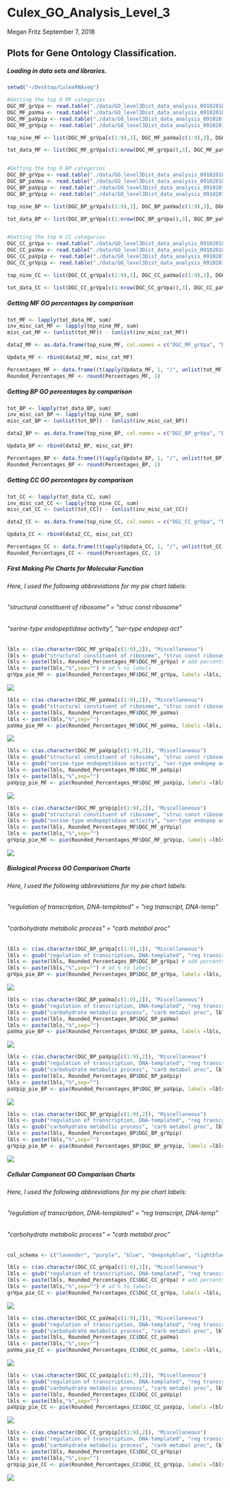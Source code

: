 Culex\_GO\_Analysis\_Level\_3
================
Megan Fritz
September 7, 2018

Plots for Gene Ontology Classification.
---------------------------------------

##### Loading in data sets and libraries.

``` r
setwd("~/Desktop/CulexRNAseq")

#Getting the top 9 MF categories
DGC_MF_grVpa <- read.table("./data/GO_level3Dist_data_analysis_09102018/gravidVparous/gravidVparous_GODist_level3_first3colsMF.txt", sep = "\t", header = T)
DGC_MF_paVma <- read.table("./data/GO_level3Dist_data_analysis_09102018/parousVmales/parousVmales_GODist_level3_first3cols_MF.txt", sep = "\t", header = T)
DGC_MF_paVpip <- read.table("./data/GO_level3Dist_data_analysis_09102018/parousVpipiens/parousVpipiens_GODist_level3_first3cols_MF.txt", sep = "\t", header = T)
DGC_MF_grVpip <- read.table("./data/GO_level3Dist_data_analysis_09102018/gravidVpipiens/gravidVpipiens_GODist_level3_first3cols_MF.txt", sep = "\t", header = T)

top_nine_MF <- list(DGC_MF_grVpa[c(1:9),3], DGC_MF_paVma[c(1:9),3], DGC_MF_paVpip[c(1:9),3], DGC_MF_grVpip[c(1:9),3])

tot_data_MF <- list(DGC_MF_grVpa[c(1:nrow(DGC_MF_grVpa)),3], DGC_MF_paVma[c(1:nrow(DGC_MF_paVma)),3], DGC_MF_paVpip[c(1:nrow(DGC_MF_paVpip)),3], DGC_MF_grVpip[c(1:nrow(DGC_MF_grVpip)),3])


#Getting the top 9 BP categories
DGC_BP_grVpa <- read.table("./data/GO_level3Dist_data_analysis_09102018/gravidVparous/gravidVparous_GODist_level3_first3cols_BP.txt", sep = "\t", header = T)
DGC_BP_paVma <- read.table("./data/GO_level3Dist_data_analysis_09102018/parousVmales/parousVmales_GODist_level3_first3cols_BP.txt", sep = "\t", header = T)
DGC_BP_paVpip <- read.table("./data/GO_level3Dist_data_analysis_09102018/parousVpipiens/parousVpipiens_GODist_level3_first3cols_BP.txt", sep = "\t", header = T)
DGC_BP_grVpip <- read.table("./data/GO_level3Dist_data_analysis_09102018/gravidVpipiens/gravidVpipiens_GODist_level3_first3cols_BP.txt", sep = "\t", header = T)

top_nine_BP <- list(DGC_BP_grVpa[c(1:9),3], DGC_BP_paVma[c(1:9),3], DGC_BP_paVpip[c(1:9),3], DGC_BP_grVpip[c(1:9),3])

tot_data_BP <- list(DGC_BP_grVpa[c(1:nrow(DGC_BP_grVpa)),3], DGC_BP_paVma[c(1:nrow(DGC_BP_paVma)),3], DGC_BP_paVpip[c(1:nrow(DGC_BP_paVpip)),3], DGC_BP_grVpip[c(1:nrow(DGC_BP_grVpip)),3])


#Getting the top 9 CC categories
DGC_CC_grVpa <- read.table("./data/GO_level3Dist_data_analysis_09102018/gravidVparous/gravidVparous_GODist_level3_first3cols_CC.txt", sep = "\t", header = T)
DGC_CC_paVma <- read.table("./data/GO_level3Dist_data_analysis_09102018/parousVmales/parousVmales_GODist_level3_first3cols_CC.txt", sep = "\t", header = T)
DGC_CC_paVpip <- read.table("./data/GO_level3Dist_data_analysis_09102018/parousVpipiens/parousVpipiens_GODist_level3_first3cols_CC.txt", sep = "\t", header = T)
DGC_CC_grVpip <- read.table("./data/GO_level3Dist_data_analysis_09102018/gravidVpipiens/gravidVpipiens_GODist_level3_first3cols_CC.txt", sep = "\t", header = T)

top_nine_CC <- list(DGC_CC_grVpa[c(1:9),3], DGC_CC_paVma[c(1:9),3], DGC_CC_paVpip[c(1:9),3], DGC_CC_grVpip[c(1:9),3])

tot_data_CC <- list(DGC_CC_grVpa[c(1:nrow(DGC_CC_grVpa)),3], DGC_CC_paVma[c(1:nrow(DGC_CC_paVma)),3], DGC_CC_paVpip[c(1:nrow(DGC_CC_paVpip)),3], DGC_CC_grVpip[c(1:nrow(DGC_CC_grVpip)),3])
```

##### Getting MF GO percentages by comparison

``` r
tot_MF <- lapply(tot_data_MF, sum)
inv_misc_cat_MF <- lapply(top_nine_MF, sum)
misc_cat_MF <- (unlist(tot_MF)) - (unlist(inv_misc_cat_MF))

data2_MF <- as.data.frame(top_nine_MF, col.names = c("DGC_MF_grVpa", "DGC_MF_paVma", "DGC_MF_paVpip", "DGC_MF_grVpip"))

Updata_MF <- rbind(data2_MF, misc_cat_MF)

Percentages_MF <- data.frame((t(apply(Updata_MF, 1, "/", unlist(tot_MF)))*100))
Rounded_Percentages_MF <- round(Percentages_MF, 1)
```

##### Getting BP GO percentages by comparison

``` r
tot_BP <- lapply(tot_data_BP, sum)
inv_misc_cat_BP <- lapply(top_nine_BP, sum)
misc_cat_BP <- (unlist(tot_BP)) - (unlist(inv_misc_cat_BP))

data2_BP <- as.data.frame(top_nine_BP, col.names = c("DGC_BP_grVpa", "DGC_BP_paVma", "DGC_BP_paVpip", "DGC_BP_grVpip"))

Updata_BP <- rbind(data2_BP, misc_cat_BP)

Percentages_BP <- data.frame((t(apply(Updata_BP, 1, "/", unlist(tot_BP)))*100))
Rounded_Percentages_BP <- round(Percentages_BP, 1)
```

##### Getting CC GO percentages by comparison

``` r
tot_CC <- lapply(tot_data_CC, sum)
inv_misc_cat_CC <- lapply(top_nine_CC, sum)
misc_cat_CC <- (unlist(tot_CC)) - (unlist(inv_misc_cat_CC))

data2_CC <- as.data.frame(top_nine_CC, col.names = c("DGC_CC_grVpa", "DGC_CC_paVma", "DGC_CC_paVpip", "DGC_CC_grVpip"))

Updata_CC <- rbind(data2_CC, misc_cat_CC)

Percentages_CC <- data.frame((t(apply(Updata_CC, 1, "/", unlist(tot_CC)))*100))
Rounded_Percentages_CC <- round(Percentages_CC, 1)
```

##### First Making Pie Charts for Molecular Function

###### Here, I used the following abbreviations for my pie chart labels:

###### "structural constituent of ribosome" = "struc const ribosome"

###### "serine-type endopeptidase activity", "ser-type endopep act"

``` r
lbls <- c(as.character(DGC_MF_grVpa[c(1:9),2]), "Miscellaneous")
lbls <- gsub("structural constituent of ribosome", "struc const ribosome", lbls)
lbls <- paste(lbls, Rounded_Percentages_MF$DGC_MF_grVpa) # add percents to labels
lbls <- paste(lbls,"%",sep="") # ad % to labels 
grVpa_pie_MF <- pie(Rounded_Percentages_MF$DGC_MF_grVpa, labels =lbls, main = "Top Molecular Function GO Level 3 Categories for Gravid CAL1 versus Parous CAL1 Comparison", radius = 0.9, col = rainbow(length(lbls)), cex = 0.75, cex.main = 0.75, tck=.2, init.angle = 30)
```

![](Culex_GO_Figs_09072018_files/figure-markdown_github/MF%20GO%20Figs-1.png)

``` r
lbls <- c(as.character(DGC_MF_paVma[c(1:9),2]), "Miscellaneous")
lbls <- gsub("structural constituent of ribosome", "struc const ribosome", lbls)
lbls <- paste(lbls, Rounded_Percentages_MF$DGC_MF_paVma) 
lbls <- paste(lbls,"%",sep="") 
paVma_pie_MF <- pie(Rounded_Percentages_MF$DGC_MF_paVma, labels =lbls, main = "Top Molecular Function GO Level 3 Categories for Parous CAL1 versus Male CAL1 Comparison", radius = 0.9, col = rainbow(length(lbls)), cex = 0.75, cex.main = 0.75, tck=.2, init.angle = 30)
```

![](Culex_GO_Figs_09072018_files/figure-markdown_github/MF%20GO%20Figs-2.png)

``` r
lbls <- c(as.character(DGC_MF_paVpip[c(1:9),2]), "Miscellaneous")
lbls <- gsub("structural constituent of ribosome", "struc const ribosome", lbls)
lbls <- gsub("serine-type endopeptidase activity", "ser-type endopep act", lbls)
lbls <- paste(lbls, Rounded_Percentages_MF$DGC_MF_paVpip) 
lbls <- paste(lbls,"%",sep="") 
paVpip_pie_MF <- pie(Rounded_Percentages_MF$DGC_MF_paVpip, labels =lbls, main = "Top Molecular Function GO Level 3 Categories for Parous CAL1 versus IL2 Comparison", radius = 0.9, col = rainbow(length(lbls)), cex = 0.75, cex.main = 0.75, tck=.2, init.angle = 30)
```

![](Culex_GO_Figs_09072018_files/figure-markdown_github/MF%20GO%20Figs-3.png)

``` r
lbls <- c(as.character(DGC_MF_grVpip[c(1:9),2]), "Miscellaneous")
lbls <- gsub("structural constituent of ribosome", "struc const ribosome", lbls)
lbls <- gsub("serine-type endopeptidase activity", "ser-type endopep act", lbls)
lbls <- paste(lbls, Rounded_Percentages_MF$DGC_MF_grVpip) 
lbls <- paste(lbls,"%",sep="") 
grVpip_pie_MF <- pie(Rounded_Percentages_MF$DGC_MF_grVpip, labels =lbls, main = "Top Molecular Function GO Level 3 Categories for Gravid CAL1 versus IL2 Comparison", radius = 0.9, col = rainbow(length(lbls)), cex = 0.75, cex.main = 0.75, tck=.2, init.angle = 30)
```

![](Culex_GO_Figs_09072018_files/figure-markdown_github/MF%20GO%20Figs-4.png)

##### Biological Process GO Comparison Charts

###### Here, I used the following abbreviations for my pie chart labels:

###### "regulation of transcription, DNA-templated" = "reg transcript, DNA-temp"

###### "carbohydrate metabolic process" = "carb metabol proc"

``` r
lbls <- c(as.character(DGC_BP_grVpa[c(1:9),2]), "Miscellaneous")
lbls <- gsub("regulation of transcription, DNA-templated", "reg transcript, DNA-temp", lbls)
lbls <- paste(lbls, Rounded_Percentages_BP$DGC_BP_grVpa) # add percents to labels
lbls <- paste(lbls,"%",sep="") # ad % to labels 
grVpa_pie_BP <- pie(Rounded_Percentages_BP$DGC_BP_grVpa, labels =lbls, main = "Top Biological Process GO Level 3 Categories for Gravid CAL1 versus Parous CAL1 Comparison", radius = 0.9, cex = 0.75, cex.main = 0.75, tck=.2, init.angle = 30)
```

![](Culex_GO_Figs_09072018_files/figure-markdown_github/BP%20GO%20Figs-1.png)

``` r
lbls <- c(as.character(DGC_BP_paVma[c(1:9),2]), "Miscellaneous")
lbls <- gsub("regulation of transcription, DNA-templated", "reg transcript, DNA-temp", lbls)
lbls <- gsub("carbohydrate metabolic process", "carb metabol proc", lbls)
lbls <- paste(lbls, Rounded_Percentages_BP$DGC_BP_paVma) 
lbls <- paste(lbls,"%",sep="") 
paVma_pie_BP <- pie(Rounded_Percentages_BP$DGC_BP_paVma, labels =lbls, main = "Top Biological Process GO Level 3 Categories for Parous CAL1 versus Male CAL1 Comparison", radius = 0.9, cex = 0.75, cex.main = 0.75, tck=.2, init.angle = 30)
```

![](Culex_GO_Figs_09072018_files/figure-markdown_github/BP%20GO%20Figs-2.png)

``` r
lbls <- c(as.character(DGC_BP_paVpip[c(1:9),2]), "Miscellaneous")
lbls <- gsub("regulation of transcription, DNA-templated", "reg transcript, DNA-temp", lbls)
lbls <- gsub("carbohydrate metabolic process", "carb metabol proc", lbls)
lbls <- paste(lbls, Rounded_Percentages_BP$DGC_BP_paVpip) 
lbls <- paste(lbls,"%",sep="") 
paVpip_pie_BP <- pie(Rounded_Percentages_BP$DGC_BP_paVpip, labels =lbls, main = "Top Biological Process GO Level 3 Categories for Parous CAL1 versus IL2 Comparison", radius = 0.9,  cex = 0.75, cex.main = 0.75, tck=.2, init.angle = 30)
```

![](Culex_GO_Figs_09072018_files/figure-markdown_github/BP%20GO%20Figs-3.png)

``` r
lbls <- c(as.character(DGC_BP_grVpip[c(1:9),2]), "Miscellaneous")
lbls <- gsub("regulation of transcription, DNA-templated", "reg transcript, DNA-temp", lbls)
lbls <- gsub("carbohydrate metabolic process", "carb metabol proc", lbls)
lbls <- paste(lbls, Rounded_Percentages_BP$DGC_BP_grVpip) 
lbls <- paste(lbls,"%",sep="") 
grVpip_pie_BP <- pie(Rounded_Percentages_BP$DGC_BP_grVpip, labels =lbls, main = "Top Biological Process GO Level 3 Categories for Gravid CAL1 versus IL2 Comparison", radius = 0.9, cex = 0.75, cex.main = 0.75, tck=.2, init.angle = 30)
```

![](Culex_GO_Figs_09072018_files/figure-markdown_github/BP%20GO%20Figs-4.png)

##### Cellular Component GO Comparison Charts

###### Here, I used the following abbreviations for my pie chart labels:

###### "regulation of transcription, DNA-templated" = "reg transcript, DNA-temp"

###### "carbohydrate metabolic process" = "carb metabol proc"

``` r
col_schema <- c("lavender", "purple", "blue", "deepskyblue", "lightblue", "orange", "brown", "yellow3", "yellow", "lightyellow")

lbls <- c(as.character(DGC_CC_grVpa[c(1:9),2]), "Miscellaneous")
lbls <- gsub("regulation of transcription, DNA-templated", "reg transcript, DNA-temp", lbls)
lbls <- paste(lbls, Rounded_Percentages_CC$DGC_CC_grVpa) # add percents to labels
lbls <- paste(lbls,"%",sep="") # ad % to labels 
grVpa_pie_CC <- pie(Rounded_Percentages_CC$DGC_CC_grVpa, labels =lbls, main = "Top Cellular Component GO Level 3 Categories for Gravid CAL1 versus Parous CAL1 Comparison", radius = 0.9, cex = 0.75, cex.main = 0.75, tck=.2, init.angle = 20, col= col_schema)
```

![](Culex_GO_Figs_09072018_files/figure-markdown_github/CC%20GO%20Figs-1.png)

``` r
lbls <- c(as.character(DGC_CC_paVma[c(1:9),2]), "Miscellaneous")
lbls <- gsub("regulation of transcription, DNA-templated", "reg transcript, DNA-temp", lbls)
lbls <- gsub("carbohydrate metabolic process", "carb metabol proc", lbls)
lbls <- paste(lbls, Rounded_Percentages_CC$DGC_CC_paVma) 
lbls <- paste(lbls,"%",sep="") 
paVma_pie_CC <- pie(Rounded_Percentages_CC$DGC_CC_paVma, labels =lbls, main = "Top Cellular Component GO Level 3 Categories for Parous CAL1 versus Male CAL1 Comparison", radius = 0.9, cex = 0.75, cex.main = 0.75, tck=.2, init.angle = 20, col= col_schema)
```

![](Culex_GO_Figs_09072018_files/figure-markdown_github/CC%20GO%20Figs-2.png)

``` r
lbls <- c(as.character(DGC_CC_paVpip[c(1:9),2]), "Miscellaneous")
lbls <- gsub("regulation of transcription, DNA-templated", "reg transcript, DNA-temp", lbls)
lbls <- gsub("carbohydrate metabolic process", "carb metabol proc", lbls)
lbls <- paste(lbls, Rounded_Percentages_CC$DGC_CC_paVpip) 
lbls <- paste(lbls,"%",sep="") 
paVpip_pie_CC <- pie(Rounded_Percentages_CC$DGC_CC_paVpip, labels =lbls, main = "Top Cellular Component GO Level 3 Categories for Parous CAL1 versus IL2 Comparison", radius = 0.9,  cex = 0.75, cex.main = 0.75, tck=.2, init.angle = 30, col= col_schema)
```

![](Culex_GO_Figs_09072018_files/figure-markdown_github/CC%20GO%20Figs-3.png)

``` r
lbls <- c(as.character(DGC_CC_grVpip[c(1:9),2]), "Miscellaneous")
lbls <- gsub("regulation of transcription, DNA-templated", "reg transcript, DNA-temp", lbls)
lbls <- gsub("carbohydrate metabolic process", "carb metabol proc", lbls)
lbls <- paste(lbls, Rounded_Percentages_CC$DGC_CC_grVpip) 
lbls <- paste(lbls,"%",sep="") 
grVpip_pie_CC <- pie(Rounded_Percentages_CC$DGC_CC_grVpip, labels =lbls, main = "Top Cellular Component GO Level 3 Categories for Gravid CAL1 versus IL2 Comparison", radius = 0.9, cex = 0.75, cex.main = 0.75, tck=.2, init.angle = 30, col= col_schema)
```

![](Culex_GO_Figs_09072018_files/figure-markdown_github/CC%20GO%20Figs-4.png)
